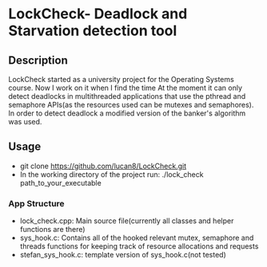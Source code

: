 # LockCheck- Deadlock and Starvation detection tool

## Description
LockCheck started as a university project for the Operating Systems course. Now I work on it when I find the time
At the moment it can only detect deadlocks in multithreaded applications that use the pthread and semaphore APIs(as the resources used can be mutexes and semaphores). In order to detect deadlock a modified version of the banker's algorithm was used.

## Usage
- git clone https://github.com/lucan8/LockCheck.git
- In the working directory of the project run: ./lock_check path_to_your_executable

### App Structure
- lock_check.cpp: Main source file(currently all classes and helper functions are there)
- sys_hook.c: Contains all of the hooked relevant mutex, semaphore and threads functions for keeping track of resource allocations and requests
- stefan_sys_hook.c: template version of sys_hook.c(not tested)